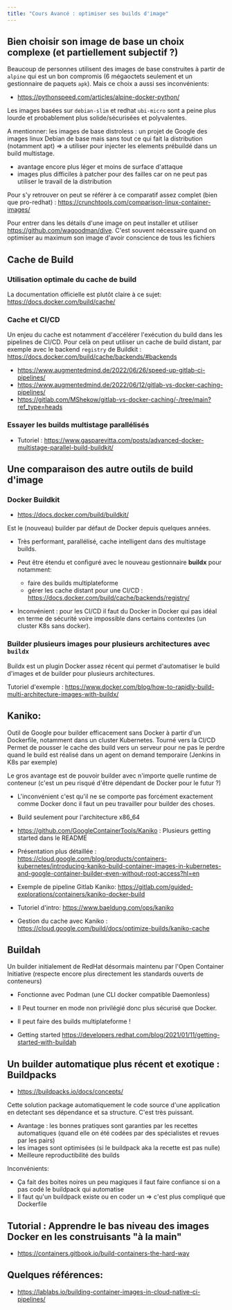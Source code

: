 ```yaml
---
title: "Cours Avancé : optimiser ses builds d'image"
---
```


## Bien choisir son image de base un choix complexe (et partiellement subjectif ?)

Beaucoup de personnes utilisent des images de base construites à partir de `alpine` qui est un bon compromis (6 mégaoctets seulement et un gestionnaire de paquets `apk`). Mais ce choix a aussi ses inconvénients:

- https://pythonspeed.com/articles/alpine-docker-python/

Les images basées sur `debian-slim` et redhat `ubi-micro` sont a peine plus lourde et probablement plus solide/sécurisées et polyvalentes.

A mentionner: les images de base distroless : un projet de Google des images linux Debian de base mais sans tout ce qui fait la distribution (notamment apt) => a utiliser pour injecter les elements prébuildé dans un build multistage.

- avantage encore plus léger et moins de surface d'attaque
- images plus difficiles à patcher pour des failles car on ne peut pas utiliser le travail de la distribution

Pour s'y retrouver on peut se référer à ce comparatif assez complet (bien que pro-redhat) : https://crunchtools.com/comparison-linux-container-images/

Pour entrer dans les détails d'une image on peut installer et utiliser https://github.com/wagoodman/dive. C'est souvent nécessaire quand on optimiser au maximum son image d'avoir conscience de tous les fichiers

## Cache de Build

### Utilisation optimale du cache de build

La documentation officielle est plutôt claire à ce sujet: https://docs.docker.com/build/cache/

### Cache et CI/CD

Un enjeu du cache est notamment d'accélérer l'exécution du build dans les pipelines de CI/CD. Pour celà on peut utiliser un cache de build distant, par exemple avec le backend `registry` de Buildkit : https://docs.docker.com/build/cache/backends/#backends 

- https://www.augmentedmind.de/2022/06/26/speed-up-gitlab-ci-pipelines/
- https://www.augmentedmind.de/2022/06/12/gitlab-vs-docker-caching-pipelines/
- https://gitlab.com/MShekow/gitlab-vs-docker-caching/-/tree/main?ref_type=heads

### Essayer les builds multistage parallélisés

- Tutoriel : https://www.gasparevitta.com/posts/advanced-docker-multistage-parallel-build-buildkit/

## Une comparaison des autre outils de build d'image

### Docker Buildkit

- https://docs.docker.com/build/buildkit/

Est le (nouveau) builder par défaut de Docker depuis quelques années.

- Très performant, parallélisé, cache intelligent dans des multistage builds.
- Peut être étendu et configuré avec le nouveau gestionnaire **buildx** pour notamment:
    - faire des builds multiplateforme
    - gérer les cache distant pour une CI/CD : https://docs.docker.com/build/cache/backends/registry/

- Inconvénient : pour les CI/CD il faut du Docker in Docker qui pas idéal en terme de sécurité voire impossible dans certains contextes (un cluster K8s sans docker).

### Builder plusieurs images pour plusieurs architectures avec `buildx`

Buildx est un plugin Docker assez récent qui permet d'automatiser le build d'images et de builder pour plusieurs architectures.

Tutoriel d'exemple : https://www.docker.com/blog/how-to-rapidly-build-multi-architecture-images-with-buildx/

## Kaniko:

Outil de Google pour builder efficacement sans Docker à partir d'un Dockerfile, notamment dans un cluster Kubernetes. Tourné vers la CI/CD
Permet de pousser le cache des build vers un serveur pour ne pas le perdre quand le build est réalisé dans un agent on demand temporaire (Jenkins in K8s par exemple)

Le gros avantage est de pouvoir builder avec n'importe quelle runtime de conteneur (c'est un peu risqué d'être dépendant de Docker pour le futur ?)

- L'inconvénient c'est qu'il ne se comporte pas forcément exactement comme Docker donc il faut un peu travailler pour builder des choses.
- Build seulement pour l'architecture x86_64

- https://github.com/GoogleContainerTools/Kaniko : Plusieurs getting started dans le README

- Présentation plus détaillée : https://cloud.google.com/blog/products/containers-kubernetes/introducing-kaniko-build-container-images-in-kubernetes-and-google-container-builder-even-without-root-access?hl=en

- Exemple de pipeline Gitlab Kaniko: https://gitlab.com/guided-explorations/containers/kaniko-docker-build

- Tutoriel d'intro: https://www.baeldung.com/ops/kaniko

- Gestion du cache avec Kaniko : https://cloud.google.com/build/docs/optimize-builds/kaniko-cache

## Buildah

Un builder initialement de RedHat désormais maintenu par l'Open Container Initiative (respecte encore plus directement les standards ouverts de conteneurs)

- Fonctionne avec Podman (une CLI docker compatible Daemonless)
- Il Peut tourner en mode non privilégié donc plus sécurisé que Docker.
- Il peut faire des builds multiplateforme !

- Getting started https://developers.redhat.com/blog/2021/01/11/getting-started-with-buildah

<!-- ## Benchmark des trois solutions précédentes à la fin du post de blog -->

## Un builder automatique plus récent et exotique : Buildpacks

- https://buildpacks.io/docs/concepts/

Cette solution package automatiquement le code source d'une application en detectant ses dépendance et sa structure. C'est très puissant.

- Avantage : les bonnes pratiques sont garanties par les recettes automatiques (quand elle on été codées par des spécialistes et revues par les pairs)
- les images sont optimisées (si le buildpack aka la recette est pas nulle)
- Meilleure reproductibilité des builds

Inconvénients:

- Ça fait des boites noires un peu magiques il faut faire confiance si on a pas codé le buildpack qui automatise
- Il faut qu'un buildpack existe ou en coder un => c'est plus compliqué que Dockerfile

## Tutorial : Apprendre le bas niveau des images Docker en les construisants "à la main"

- https://containers.gitbook.io/build-containers-the-hard-way

## Quelques références:

- https://lablabs.io/building-container-images-in-cloud-native-ci-pipelines/
